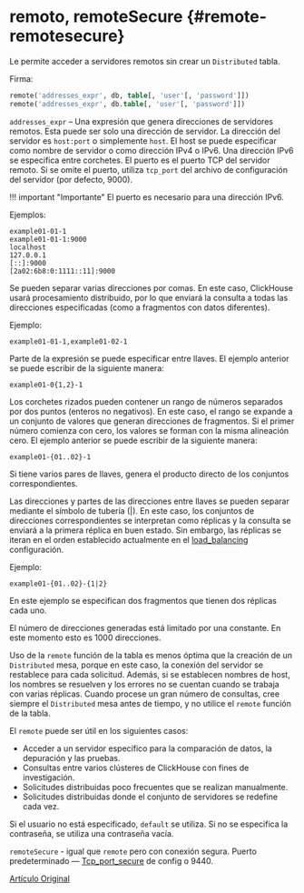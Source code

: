 # remoto, remoteSecure {#remote-remotesecure}

Le permite acceder a servidores remotos sin crear un `Distributed` tabla.

Firma:

``` sql
remote('addresses_expr', db, table[, 'user'[, 'password']])
remote('addresses_expr', db.table[, 'user'[, 'password']])
```

`addresses_expr` – Una expresión que genera direcciones de servidores remotos. Esta puede ser solo una dirección de servidor. La dirección del servidor es `host:port` o simplemente `host`. El host se puede especificar como nombre de servidor o como dirección IPv4 o IPv6. Una dirección IPv6 se especifica entre corchetes. El puerto es el puerto TCP del servidor remoto. Si se omite el puerto, utiliza `tcp_port` del archivo de configuración del servidor (por defecto, 9000).

!!! important "Importante"
    El puerto es necesario para una dirección IPv6.

Ejemplos:

``` text
example01-01-1
example01-01-1:9000
localhost
127.0.0.1
[::]:9000
[2a02:6b8:0:1111::11]:9000
```

Se pueden separar varias direcciones por comas. En este caso, ClickHouse usará procesamiento distribuido, por lo que enviará la consulta a todas las direcciones especificadas (como a fragmentos con datos diferentes).

Ejemplo:

``` text
example01-01-1,example01-02-1
```

Parte de la expresión se puede especificar entre llaves. El ejemplo anterior se puede escribir de la siguiente manera:

``` text
example01-0{1,2}-1
```

Los corchetes rizados pueden contener un rango de números separados por dos puntos (enteros no negativos). En este caso, el rango se expande a un conjunto de valores que generan direcciones de fragmentos. Si el primer número comienza con cero, los valores se forman con la misma alineación cero. El ejemplo anterior se puede escribir de la siguiente manera:

``` text
example01-{01..02}-1
```

Si tiene varios pares de llaves, genera el producto directo de los conjuntos correspondientes.

Las direcciones y partes de las direcciones entre llaves se pueden separar mediante el símbolo de tubería (\|). En este caso, los conjuntos de direcciones correspondientes se interpretan como réplicas y la consulta se enviará a la primera réplica en buen estado. Sin embargo, las réplicas se iteran en el orden establecido actualmente en el [load\_balancing](../../operations/settings/settings.md) configuración.

Ejemplo:

``` text
example01-{01..02}-{1|2}
```

En este ejemplo se especifican dos fragmentos que tienen dos réplicas cada uno.

El número de direcciones generadas está limitado por una constante. En este momento esto es 1000 direcciones.

Uso de la `remote` función de la tabla es menos óptima que la creación de un `Distributed` mesa, porque en este caso, la conexión del servidor se restablece para cada solicitud. Además, si se establecen nombres de host, los nombres se resuelven y los errores no se cuentan cuando se trabaja con varias réplicas. Cuando procese un gran número de consultas, cree siempre el `Distributed` mesa antes de tiempo, y no utilice el `remote` función de la tabla.

El `remote` puede ser útil en los siguientes casos:

-   Acceder a un servidor específico para la comparación de datos, la depuración y las pruebas.
-   Consultas entre varios clústeres de ClickHouse con fines de investigación.
-   Solicitudes distribuidas poco frecuentes que se realizan manualmente.
-   Solicitudes distribuidas donde el conjunto de servidores se redefine cada vez.

Si el usuario no está especificado, `default` se utiliza.
Si no se especifica la contraseña, se utiliza una contraseña vacía.

`remoteSecure` - igual que `remote` pero con conexión segura. Puerto predeterminado — [Tcp\_port\_secure](../../operations/server_settings/settings.md#server_settings-tcp_port_secure) de config o 9440.

[Artículo Original](https://clickhouse.tech/docs/es/query_language/table_functions/remote/) <!--hide-->
